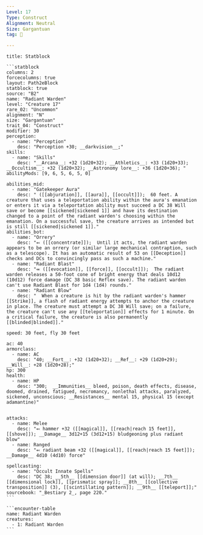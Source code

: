 ```yaml
---
Level: 17
Type: Construct
Alignment: Neutral
Size: Gargantuan
tag: 👹

---
```


````ad-info
title: Statblock

```statblock
columns: 2
forcecolumns: true
layout: Path2eBlock
statblock: true
source: "B2"
name: "Radiant Warden"
level: "Creature 17"
rare_02: "Uncommon"
alignment: "N"
size: "Gargantuan"
trait_04: "Construct"
modifier: 30
perception:
  - name: "Perception"
    desc: "Perception +30; __darkvision__;"
skills:
  - name: "Skills"
    desc: "__Arcana__: +32 (1d20+32); __Athletics__: +33 (1d20+33); __Occultism__: +32 (1d20+32); __Astronomy lore__: +36 (1d20+36); "
abilityMods: [9, 6, 5, 6, 5, 0]

abilities_mid:
  - name: "Gatekeeper Aura"
    desc: " ([[abjuration]], [[aura]], [[occult]]);  60 feet. A creature that uses a teleportation ability within the aura's emanation or enters it via a teleportation ability must succeed a DC 38 Will save or become [[sickened|sickened 1]] and have its destination changed to a point of the radiant warden's choosing within the emanation. On a successful save, the creature arrives as intended but is still [[sickened|sickened 1]]."
abilities_bot:
  - name: "Orrery"
    desc: "⬻ ([[concentrate]]);  Until it acts, the radiant warden appears to be an orrery (or similar large mechanical contraption, such as a telescope). It has an automatic result of 53 on [[Deception]] checks and DCs to convincingly pass as such a machine."
  - name: "Radiant Blast"
    desc: "⬺ ([[evocation]], [[force]], [[occult]]);  The radiant warden releases a 50-foot cone of bright energy that deals 10d12 (10d12) force damage (DC 38 basic Reflex save). The radiant warden can't use Radiant Blast for 1d4 (1d4) rounds."
  - name: "Radiant Blow"
    desc: "  When a creature is hit by the radiant warden's hammer [[Strike]], a flash of radiant energy attempts to anchor the creature in place. The creature must attempt a DC 38 Will save; on a failure, the creature can't use any [[teleportation]] effects for 1 minute. On a critical failure, the creature is also permanently [[blinded|blinded]]."

speed: 30 feet, fly 30 feet

ac: 40
armorclass:
  - name: AC
    desc: "40; __Fort__: +32 (1d20+32); __Ref__: +29 (1d20+29); __Will__: +28 (1d20+28);"
hp: 300
health:
  - name: HP
    desc: "300;  __Immunities__ bleed, poison, death effects, disease, doomed, drained, fatigued, necromancy, nonlethal attacks, paralyzed, sickened, unconscious; __Resistances__ mental 15, physical 15 (except adamantine)"


attacks:
  - name: Melee
    desc: "⬻ hammer +32 ([[magical]], [[reach|reach 15 feet]], [[shove]]); __Damage__ 3d12+15 (3d12+15) bludgeoning plus radiant blow"
  - name: Ranged
    desc: "⬻ radiant beam +32 ([[magical]], [[reach|reach 15 feet]]); __Damage__ 4d10 (4d10) force"

spellcasting:
  - name: "Occult Innate Spells"
    desc: "DC 38; __5th__ [[dimension door]] (at will); __7th__ [[dimensional lock]], [[prismatic spray]]; __8th__ [[collective transposition]] (3), [[scintillating pattern]]; __9th__ [[teleport]];"
sourcebook: "_Bestiary 2_, page 220."
```

```encounter-table
name: Radiant Warden
creatures:
  - 1: Radiant Warden
```

````


